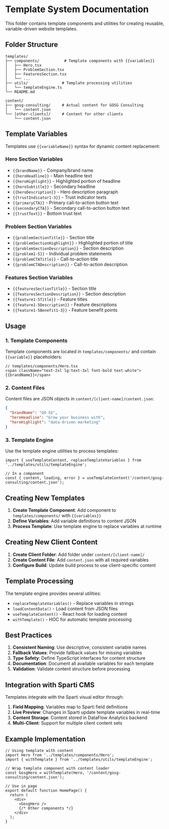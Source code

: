 # Template System Documentation

This folder contains template components and utilities for creating reusable, variable-driven website templates.

## Folder Structure

```
templates/
├── components/           # Template components with {{variables}}
│   ├── Hero.tsx
│   ├── ProblemSection.tsx
│   ├── FeaturesSection.tsx
│   └── ...
├── utils/               # Template processing utilities
│   └── templateEngine.ts
└── README.md

content/
├── gosg-consulting/     # Actual content for GOSG Consulting
│   └── content.json
└── [other-clients]/     # Content for other clients
    └── content.json
```

## Template Variables

Templates use `{{variableName}}` syntax for dynamic content replacement:

### Hero Section Variables
- `{{brandName}}` - Company/brand name
- `{{heroHeadline}}` - Main headline text
- `{{heroHighlight}}` - Highlighted portion of headline
- `{{heroSubtitle}}` - Secondary headline
- `{{heroDescription}}` - Hero description paragraph
- `{{trustIndicator1-3}}` - Trust indicator texts
- `{{primaryCTA}}` - Primary call-to-action button text
- `{{secondaryCTA}}` - Secondary call-to-action button text
- `{{trustText}}` - Bottom trust text

### Problem Section Variables
- `{{problemSectionTitle}}` - Section title
- `{{problemSectionHighlight}}` - Highlighted portion of title
- `{{problemSectionDescription}}` - Section description
- `{{problem1-5}}` - Individual problem statements
- `{{problemCTATitle}}` - Call-to-action title
- `{{problemCTADescription}}` - Call-to-action description

### Features Section Variables
- `{{featuresSectionTitle}}` - Section title
- `{{featuresSectionDescription}}` - Section description
- `{{feature1-5Title}}` - Feature titles
- `{{feature1-5Description}}` - Feature descriptions
- `{{feature1-5Benefit1-3}}` - Feature benefit points

## Usage

### 1. Template Components
Template components are located in `templates/components/` and contain `{{variable}}` placeholders:

```tsx
// templates/components/Hero.tsx
<span className="text-2xl lg:text-3xl font-bold text-white">{{brandName}}</span>
```

### 2. Content Files
Content files are JSON objects in `content/[client-name]/content.json`:

```json
{
  "brandName": "GO SG",
  "heroHeadline": "Grow your business with",
  "heroHighlight": "data-driven marketing"
}
```

### 3. Template Engine
Use the template engine utilities to process templates:

```tsx
import { useTemplateContent, replaceTemplateVariables } from '../templates/utils/templateEngine';

// In a component
const { content, loading, error } = useTemplateContent('/content/gosg-consulting/content.json');
```

## Creating New Templates

1. **Create Template Component**: Add component to `templates/components/` with `{{variables}}`
2. **Define Variables**: Add variable definitions to content JSON
3. **Process Template**: Use template engine to replace variables at runtime

## Creating New Client Content

1. **Create Client Folder**: Add folder under `content/[client-name]/`
2. **Create Content File**: Add `content.json` with all required variables
3. **Configure Build**: Update build process to use client-specific content

## Template Processing

The template engine provides several utilities:

- `replaceTemplateVariables()` - Replace variables in strings
- `loadContentData()` - Load content from JSON files
- `useTemplateContent()` - React hook for loading content
- `withTemplate()` - HOC for automatic template processing

## Best Practices

1. **Consistent Naming**: Use descriptive, consistent variable names
2. **Fallback Values**: Provide fallback values for missing variables
3. **Type Safety**: Define TypeScript interfaces for content structure
4. **Documentation**: Document all available variables for each template
5. **Validation**: Validate content structure before processing

## Integration with Sparti CMS

Templates integrate with the Sparti visual editor through:

1. **Field Mapping**: Variables map to Sparti field definitions
2. **Live Preview**: Changes in Sparti update template variables in real-time
3. **Content Storage**: Content stored in DataFlow Analytics backend
4. **Multi-Client**: Support for multiple client content sets

## Example Implementation

```tsx
// Using template with content
import Hero from '../templates/components/Hero';
import { withTemplate } from '../templates/utils/templateEngine';

// Wrap template component with content loader
const GosgHero = withTemplate(Hero, '/content/gosg-consulting/content.json');

// Use in page
export default function HomePage() {
  return (
    <div>
      <GosgHero />
      {/* Other components */}
    </div>
  );
}
```
